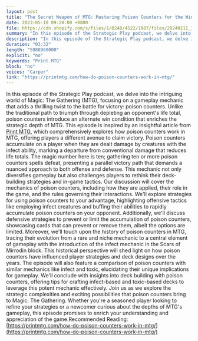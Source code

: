 ```yaml
---
layout: post
title: "The Secret Weapon of MTG: Mastering Poison Counters for the Win"
date: 2023-05-10 09:20:00 +0800
file: https://cdn.shopify.com/s/files/1/0248/4522/1987/files/20240211_1.mp3?v=1707614988
summary: "In this episode of the Strategic Play podcast, we delve into the intriguing world of Magic: The Gathering (MTG), focusing on a gameplay mechanic that adds a thrilling twist to the battle for victory: poison counters. Unlike the traditional path to triumph through depleting an opponent's life total, poison counters introduce an alternate win condition that enriches the strategic depth of MTG. This episode is inspired by an insightful article from Print MTG, which comprehensively explores how poison counters work in MTG, offering players a different avenue to claim victory. Poison counters accumulate on a player when they are dealt damage by creatures with the infect ability, marking a departure from conventional damage that reduces life totals. The magic number here is ten; gathering ten or more poison counters spells defeat, presenting a parallel victory path that demands a nuanced approach to both offense and defense. This mechanic not only diversifies gameplay but also challenges players to rethink their deck-building strategies and in-game tactics. Our discussion will cover the mechanics of poison counters, including how they are applied, their role in the game, and the rules governing their interactions. We'll explore strategies for using poison counters to your advantage, highlighting offensive tactics like employing infect creatures and buffing their abilities to rapidly accumulate poison counters on your opponent. Additionally, we'll discuss defensive strategies to prevent or limit the accumulation of poison counters, showcasing cards that can prevent or remove them, albeit the options are limited. Moreover, we'll touch upon the history of poison counters in MTG, tracing their evolution from a rare and niche mechanic to a central element of gameplay with the introduction of the infect mechanic in the Scars of Mirrodin block. This historical perspective will shed light on how poison counters have influenced player strategies and deck designs over the years. The episode will also feature a comparison of poison counters with similar mechanics like infect and toxic, elucidating their unique implications for gameplay. We'll conclude with insights into deck building with poison counters, offering tips for crafting infect-based and toxic-based decks to leverage this potent mechanic effectively. Join us as we explore the strategic complexities and exciting possibilities that poison counters bring to Magic: The Gathering. Whether you're a seasoned player looking to refine your strategies or a newcomer curious about the depths of MTG's gameplay, this episode promises to enrich your understanding and appreciation of the game."
description: "In this episode of the Strategic Play podcast, we delve into the intriguing world of Magic: The Gathering (MTG), focusing on a gameplay mechanic that adds a thrilling twist to the battle for victory: poison counters. Unlike the traditional path to triumph through depleting an opponent's life total, poison counters introduce an alternate win condition that enriches the strategic depth of MTG. This episode is inspired by an insightful article from <a href='https://printmtg.com/'>Print MTG</a>, which comprehensively explores how poison counters work in MTG, offering players a different avenue to claim victory. Poison counters accumulate on a player when they are dealt damage by creatures with the infect ability, marking a departure from conventional damage that reduces life totals. The magic number here is ten; gathering ten or more poison counters spells defeat, presenting a parallel victory path that demands a nuanced approach to both offense and defense. This mechanic not only diversifies gameplay but also challenges players to rethink their deck-building strategies and in-game tactics. Our discussion will cover the mechanics of poison counters, including how they are applied, their role in the game, and the rules governing their interactions. We'll explore strategies for using poison counters to your advantage, highlighting offensive tactics like employing infect creatures and buffing their abilities to rapidly accumulate poison counters on your opponent. Additionally, we'll discuss defensive strategies to prevent or limit the accumulation of poison counters, showcasing cards that can prevent or remove them, albeit the options are limited. Moreover, we'll touch upon the history of poison counters in MTG, tracing their evolution from a rare and niche mechanic to a central element of gameplay with the introduction of the infect mechanic in the Scars of Mirrodin block. This historical perspective will shed light on how poison counters have influenced player strategies and deck designs over the years. The episode will also feature a comparison of poison counters with similar mechanics like infect and toxic, elucidating their unique implications for gameplay. We'll conclude with insights into deck building with poison counters, offering tips for crafting infect-based and toxic-based decks to leverage this potent mechanic effectively. Join us as we explore the strategic complexities and exciting possibilities that poison counters bring to Magic: The Gathering. Whether you're a seasoned player looking to refine your strategies or a newcomer curious about the depths of MTG's gameplay, this episode promises to enrich your understanding and appreciation of the game.Recommended Reading:<a href='https://printmtg.com/how-do-poison-counters-work-in-mtg/'>https://printmtg.com/how-do-poison-counters-work-in-mtg/</a>"
duration: "03:32"
length: "5988960000"
explicit: "no"
keywords: "Print MTG"
block: "no"
voices: "Carper"
link: "https://printmtg.com/how-do-poison-counters-work-in-mtg/"
---
```


In this episode of the Strategic Play podcast, we delve into the intriguing world of Magic: The Gathering (MTG), focusing on a gameplay mechanic that adds a thrilling twist to the battle for victory: poison counters. Unlike the traditional path to triumph through depleting an opponent's life total, poison counters introduce an alternate win condition that enriches the strategic depth of MTG. This episode is inspired by an insightful article from [Print MTG](https://printmtg.com/), which comprehensively explores how poison counters work in MTG, offering players a different avenue to claim victory. Poison counters accumulate on a player when they are dealt damage by creatures with the infect ability, marking a departure from conventional damage that reduces life totals. The magic number here is ten; gathering ten or more poison counters spells defeat, presenting a parallel victory path that demands a nuanced approach to both offense and defense. This mechanic not only diversifies gameplay but also challenges players to rethink their deck-building strategies and in-game tactics. Our discussion will cover the mechanics of poison counters, including how they are applied, their role in the game, and the rules governing their interactions. We'll explore strategies for using poison counters to your advantage, highlighting offensive tactics like employing infect creatures and buffing their abilities to rapidly accumulate poison counters on your opponent. Additionally, we'll discuss defensive strategies to prevent or limit the accumulation of poison counters, showcasing cards that can prevent or remove them, albeit the options are limited. Moreover, we'll touch upon the history of poison counters in MTG, tracing their evolution from a rare and niche mechanic to a central element of gameplay with the introduction of the infect mechanic in the Scars of Mirrodin block. This historical perspective will shed light on how poison counters have influenced player strategies and deck designs over the years. The episode will also feature a comparison of poison counters with similar mechanics like infect and toxic, elucidating their unique implications for gameplay. We'll conclude with insights into deck building with poison counters, offering tips for crafting infect-based and toxic-based decks to leverage this potent mechanic effectively. Join us as we explore the strategic complexities and exciting possibilities that poison counters bring to Magic: The Gathering. Whether you're a seasoned player looking to refine your strategies or a newcomer curious about the depths of MTG's gameplay, this episode promises to enrich your understanding and appreciation of the game.Recommended Reading: [https://printmtg.com/how-do-poison-counters-work-in-mtg/](https://printmtg.com/how-do-poison-counters-work-in-mtg/)
